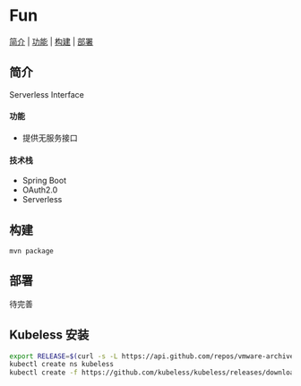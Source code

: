 # Fun
[简介](#简介) | [功能](#功能) | [构建](#构建) | [部署](#部署)

## 简介
Serverless Interface

#### 功能
* 提供无服务接口

#### 技术栈
* Spring Boot
* OAuth2.0
* Serverless

## 构建
```shell
mvn package
```

## 部署
待完善

## Kubeless 安装
```bash
export RELEASE=$(curl -s -L https://api.github.com/repos/vmware-archive/kubeless/releases/latest | grep tag_name | cut -d '"' -f 4)
kubectl create ns kubeless
kubectl create -f https://github.com/kubeless/kubeless/releases/download/$RELEASE/kubeless-$RELEASE.yaml
```
